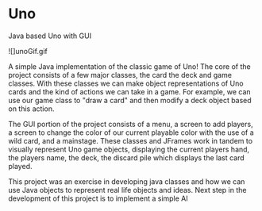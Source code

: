 # Uno
Java based Uno with GUI

![]unoGif.gif


A simple Java implementation of the classic game of Uno! The core of the project consists of a few major classes, the card the deck and game classes. With these classes we can make object representations of Uno cards and the kind of actions we can take in a game. For example, we can use our game class to "draw a card" and then modify a deck object based on this action. 

The GUI portion of the project consists of a menu, a screen to add players, a screen to change the color of our current playable color with the use of a wild card, and a mainstage. These classes and JFrames work in tandem to visually represent Uno game objects, displaying the current players hand, the players name, the deck, the discard pile which displays the last card played. 

This project was an exercise in developing java classes and how we can use Java objects to represent real life objects and ideas. Next step in the development of this project is to implement a simple AI

